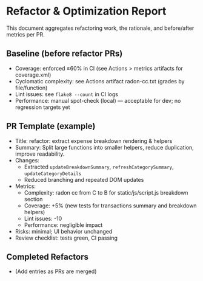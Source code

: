 # Refactor & Optimization Report

This document aggregates refactoring work, the rationale, and before/after metrics per PR.

## Baseline (before refactor PRs)
- Coverage: enforced ≥60% in CI (see Actions > metrics artifacts for coverage.xml)
- Cyclomatic complexity: see Actions artifact radon-cc.txt (grades by file/function)
- Lint issues: see `flake8 --count` in CI logs
- Performance: manual spot-check (local) — acceptable for dev; no regression targets yet

## PR Template (example)
- Title: refactor: extract expense breakdown rendering & helpers
- Summary: Split large functions into smaller helpers, reduce duplication, improve readability.
- Changes:
  - Extracted `updateBreakdownSummary`, `refreshCategorySummary`, `updateCategoryDetails`
  - Reduced branching and repeated DOM updates
- Metrics:
  - Complexity: radon cc from C to B for static/js/script.js breakdown section
  - Coverage: +5% (new tests for transactions summary and breakdown helpers)
  - Lint issues: -10
  - Performance: negligible impact
- Risks: minimal; UI behavior unchanged
- Review checklist: tests green, CI passing

## Completed Refactors
- (Add entries as PRs are merged)
